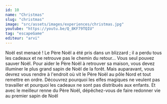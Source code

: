```yaml
---
id: 10
name: "Christmas"
slug: "christmas"
image: "src/assets/images/experiences/christmas.jpg"
youtube: "https://youtu.be/Q_8KF79TQIU"
tag: "escapeGame"
editeur: "arvi"
---
```


Noël est menacé ! Le Père Noël a été pris dans un blizzard ; il a perdu tous les cadeaux et ne retrouve pas le chemin du retour... Vous seul pouvez sauver Noël. Pour aider le Père Noël à retrouver sa maison, vous devez illuminer le plus grand sapin de Noël de la forêt. Mais auparavant, vous devrez vous rendre à l'endroit où vit le Père Noël au pôle Nord et tout remettre en ordre. Découvrez pourquoi les elfes magiques ne veulent pas travailler et pourquoi les cadeaux ne sont pas distribués aux enfants. Et avec le meilleur renne du Père Noël, dépêchez-vous de faire redonner vie au premier sapin de Noël 
